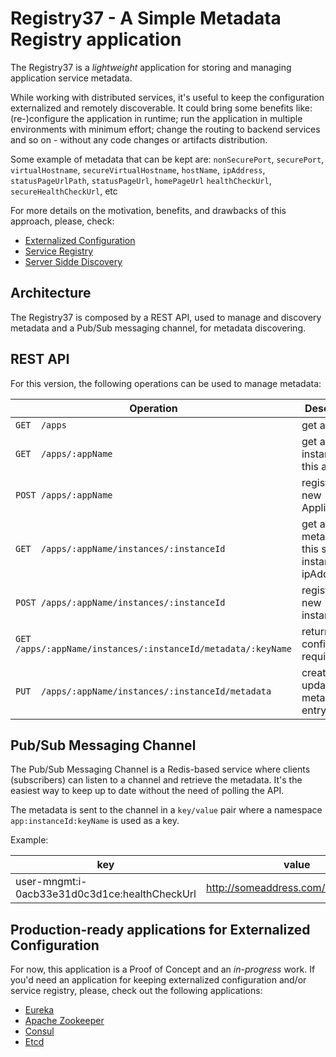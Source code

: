 # Registry37 - A Simple Metadata Registry application

The Registry37 is a *lightweight* application for storing and managing application service metadata. 

While working with distributed services, it's useful to keep the configuration externalized and remotely discoverable. It could bring some benefits like: (re-)configure the application in runtime; run the application in multiple environments with minimum effort; change the routing to backend services and so on - without any code changes or artifacts distribution.

Some example of metadata that can be kept are: `nonSecurePort`, `securePort`, `virtualHostname`, `secureVirtualHostname`, `hostName`, `ipAddress`, `statusPageUrlPath`, `statusPageUrl`, `homePageUrl`
`healthCheckUrl`, `secureHealthCheckUrl`, etc

For more details on the motivation, benefits, and drawbacks of this approach, please, check: 
* [Externalized Configuration](http://microservices.io/patterns/externalized-configuration.html)
* [Service Registry](http://microservices.io/patterns/service-registry.html)
* [Server Sidde Discovery](http://microservices.io/patterns/server-side-discovery.html)

## Architecture

The Registry37 is composed by a REST API, used to manage and discovery metadata and a Pub/Sub messaging channel, for metadata discovering.

## REST API

For this version, the following operations can be used to manage metadata:

| Operation | Description |
| --------- | ----------- |
| `GET  /apps` | get all apps |
| `GET  /apps/:appName` | get all instances of this app |
| `POST /apps/:appName` | register a new Application |
| `GET  /apps/:appName/instances/:instanceId` | get all metadata for this specific instance ipAddress |
| `POST /apps/:appName/instances/:instanceId` | register a new instanceId |
| `GET  /apps/:appName/instances/:instanceId/metadata/:keyName`|return the configuration required |
| `PUT  /apps/:appName/instances/:instanceId/metadata` | create or update a metadata entry |

## Pub/Sub Messaging Channel

The Pub/Sub Messaging Channel is a Redis-based service where clients (subscribers) can listen to a channel and retrieve the metadata. It's the easiest way to keep up to date without the need of polling the API.

The metadata is sent to the channel in a `key/value` pair where a namespace `app:instanceId:keyName` is used as a key.

Example:

| key | value |
| --- | ----- |
| user-mngmt:i-0acb33e31d0c3d1ce:healthCheckUrl | http://someaddress.com/api/v3/health |

## Production-ready applications for Externalized Configuration

For now, this application is a Proof of Concept and an *in-progress* work. If you'd need an application for keeping externalized configuration and/or service registry, please, check out the following applications:

* [Eureka](https://github.com/Netflix/eureka)
* [Apache Zookeeper](http://zookeeper.apache.org/)
* [Consul](https://www.consul.io/)
* [Etcd](https://github.com/coreos/etcd)
